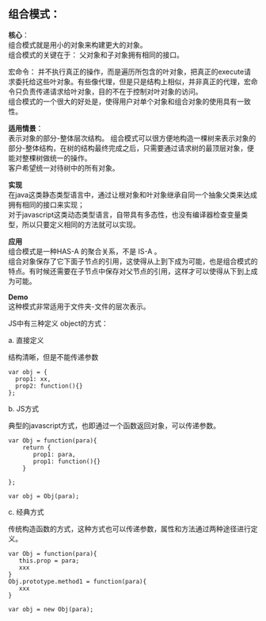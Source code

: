 
 ##  组合模式：  

 **核心**：  
  组合模式就是用小的对象来构建更大的对象。  
  组合模式的关键在于： 父对象和子对象拥有相同的接口。

  宏命令： 并不执行真正的操作，而是遍历所包含的叶对象，把真正的execute请求委托给这些叶对象。有些像代理，但是只是结构上相似，并非真正的代理，宏命令只负责传递请求给叶对象，目的不在于控制对叶对象的访问。  
  组合模式的一个很大的好处是，使得用户对单个对象和组合对象的使用具有一致性。

 **适用情景**：  
 表示对象的部分-整体层次结构。 组合模式可以很方便地构造一棵树来表示对象的部分-整体结构，在树的结构最终完成之后，只需要通过请求树的最顶层对象，便能对整棵树做统一的操作。  
 客户希望统一对待树中的所有对象。

**实现**  
在java这类静态类型语言中，通过让根对象和叶对象继承自同一个抽象父类来达成拥有相同的接口来实现；  
对于javascript这类动态类型语言，自带具有多态性，也没有编译器检查变量类型，所以只要定义相同的方法就可以实现。

**应用**   
组合模式是一种HAS-A  的聚合关系，不是 IS-A 。   
组合对象保存了它下面子节点的引用，这使得从上到下成为可能，也是组合模式的特点。有时候还需要在子节点中保存对父节点的引用，这样才可以使得从下到上成为可能。


**Demo**  
这种模式非常适用于文件夹-文件的层次表示。  

JS中有三种定义 object的方式：

a. 直接定义

结构清晰，但是不能传递参数
~~~
var obj = {
  prop1: xx,
  prop2: function(){}
};
~~~

b. JS方式

典型的javascript方式，也即通过一个函数返回对象，可以传递参数。
~~~
var Obj = function(para){
    return {
       prop1: para,
       prop1: function(){}
    }
    
};

var obj = Obj(para);
~~~

c. 经典方式

传统构造函数的方式，这种方式也可以传递参数，属性和方法通过两种途径进行定义。
~~~
var Obj = function(para){
   this.prop = para;
   xxx
}
Obj.prototype.method1 = function(para){
   xxx
}

var obj = new Obj(para);
~~~
